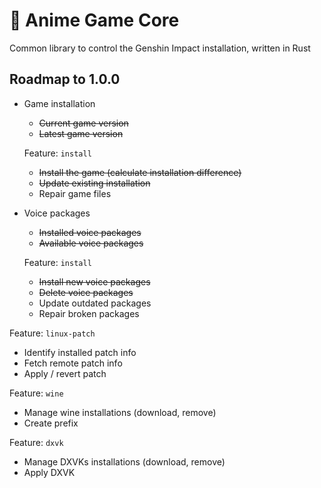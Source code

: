 # 🦀 Anime Game Core

Common library to control the Genshin Impact installation, written in Rust

## Roadmap to 1.0.0

- Game installation
  - <s>Current game version</s>
  - <s>Latest game version</s>

  Feature: `install`

  - <s>Install the game (calculate installation difference)</s>
  - <s>Update existing installation</s>
  - Repair game files

- Voice packages
  - <s>Installed voice packages</s>
  - <s>Available voice packages</s>

  Feature: `install`

  - <s>Install new voice packages</s>
  - <s>Delete voice packages</s>
  - Update outdated packages
  - Repair broken packages

Feature: `linux-patch`

- Identify installed patch info
- Fetch remote patch info
- Apply / revert patch

Feature: `wine`

- Manage wine installations (download, remove)
- Create prefix

Feature: `dxvk`

- Manage DXVKs installations (download, remove)
- Apply DXVK
